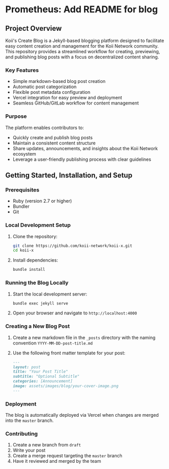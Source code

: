 # Prometheus: Add README for blog

## Project Overview

Koii's Create Blog is a Jekyll-based blogging platform designed to facilitate easy content creation and management for the Koii Network community. This repository provides a streamlined workflow for creating, previewing, and publishing blog posts with a focus on decentralized content sharing.

### Key Features

- Simple markdown-based blog post creation
- Automatic post categorization
- Flexible post metadata configuration
- Vercel integration for easy preview and deployment
- Seamless GitHub/GitLab workflow for content management

### Purpose

The platform enables contributors to:
- Quickly create and publish blog posts
- Maintain a consistent content structure
- Share updates, announcements, and insights about the Koii Network ecosystem
- Leverage a user-friendly publishing process with clear guidelines

## Getting Started, Installation, and Setup

### Prerequisites

- Ruby (version 2.7 or higher)
- Bundler
- Git

### Local Development Setup

1. Clone the repository:
   ```bash
   git clone https://github.com/koii-network/koii-x.git
   cd koii-x
   ```

2. Install dependencies:
   ```bash
   bundle install
   ```

### Running the Blog Locally

1. Start the local development server:
   ```bash
   bundle exec jekyll serve
   ```

2. Open your browser and navigate to `http://localhost:4000`

### Creating a New Blog Post

1. Create a new markdown file in the `_posts` directory with the naming convention `YYYY-MM-DD-post-title.md`

2. Use the following front matter template for your post:
   ```markdown
   ---
   layout: post
   title: "Your Post Title"
   subtitle: "Optional Subtitle"
   categories: [Announcement]
   image: assets/images/blog/your-cover-image.png
   ---
   ```

### Deployment

The blog is automatically deployed via Vercel when changes are merged into the `master` branch.

### Contributing

1. Create a new branch from `draft`
2. Write your post
3. Create a merge request targeting the `master` branch
4. Have it reviewed and merged by the team